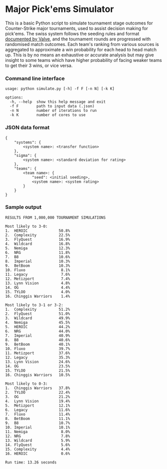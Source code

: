 # Major Pick'ems Simulator

This is a basic Python script to simulate tournament stage outcomes for Counter-Strike major tournaments, used to assist decision making for pick'ems. The swiss system follows the seeding rules and format [documented by Valve](https://github.com/ValveSoftware/counter-strike/blob/main/major-supplemental-rulebook.md#seeding), and the tournament rounds are progressed with randomised match outcomes. Each team's ranking from various sources is aggregated to approximate a win probability for each head to head match up. This is by no means an exhaustive or accurate analysis but may give insight to some teams which have higher probability of facing weaker teams to get their 3 wins, or vice versa.

### Command line interface

```
usage: python simulate.py [-h] -f F [-n N] [-k K]

options:
  -h, --help  show this help message and exit
  -f F        path to input data (.json)
  -n N        number of iterations to run
  -k K        number of cores to use
```

### JSON data format

```
{
    "systems": {
        <system name>: <transfer function>
    },
    "sigma": {
        <system name>: <standard deviation for rating>
    },
    "teams": {
        <team name>: {
            "seed": <initial seeding>,
            <system name>: <system rating>
        }
    }
}
```

### Sample output

```text
RESULTS FROM 1,000,000 TOURNAMENT SIMULATIONS

Most likely to 3-0:
1.  HEROIC              50.8%
2.  Complexity          22.5%
3.  FlyQuest            16.9%
4.  Wildcard            16.8%
5.  Nemiga              12.3%
6.  NRG                 11.8%
7.  B8                  10.6%
8.  Imperial            10.3%
9.  BetBoom             10.3%
10. Fluxo                8.1%
11. Legacy               7.6%
12. Metizport            7.4%
13. Lynn Vision          4.8%
14. OG                   4.4%
15. TYLOO                4.0%
16. Chinggis Warriors    1.4%

Most likely to 3-1 or 3-2:
1.  Complexity          51.2%
2.  FlyQuest            51.0%
3.  Wildcard            49.9%
4.  Nemiga              45.5%
5.  HEROIC              44.2%
6.  NRG                 44.0%
7.  Imperial            40.9%
8.  B8                  40.6%
9.  BetBoom             40.1%
10. Fluxo               39.7%
11. Metizport           37.6%
12. Legacy              35.3%
13. Lynn Vision         24.6%
14. OG                  23.5%
15. TYLOO               21.5%
16. Chinggis Warriors   10.5%

Most likely to 0-3:
1.  Chinggis Warriors   37.8%
2.  TYLOO               22.4%
3.  OG                  21.2%
4.  Lynn Vision         19.4%
5.  Metizport           12.1%
6.  Legacy              11.6%
7.  Fluxo               11.4%
8.  BetBoom             11.1%
9.  B8                  10.7%
10. Imperial            10.1%
11. Nemiga               8.0%
12. NRG                  7.8%
13. Wildcard             5.9%
14. FlyQuest             5.6%
15. Complexity           4.4%
16. HEROIC               0.6%

Run time: 13.26 seconds
```
